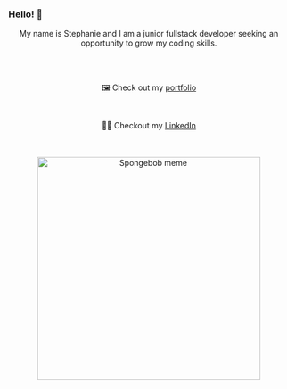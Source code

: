 ### Hello! 👋
<div style="text-align:center">
  <p>My name is Stephanie and I am a junior fullstack developer seeking an opportunity to grow my coding skills.</p><br>
  <br>
  <p>🖼️ Check out my <a href="https://sthyma.github.io/">portfolio</a></p><br>
  <p>👩‍💼 Checkout my <a href="https://www.linkedin.com/in/diepstephanie">LinkedIn</a>
  </p><br>
  <br>
  <img src="https://res.cloudinary.com/practicaldev/image/fetch/s--cB8Vytp4--/c_limit,f_auto,fl_progressive,q_auto,w_880/https://thepracticaldev.s3.amazonaws.com/i/vxxviprcfy4uwmo9bwvr.png" alt="Spongebob meme" width="400px" height="400px">
</div>
